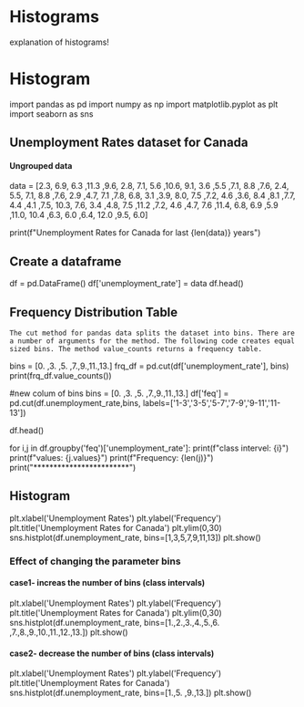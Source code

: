 # Histograms
explanation of histograms!
# Histogram

import pandas as pd
import numpy as np
import matplotlib.pyplot as plt
import seaborn as sns

## Unemployment Rates dataset for Canada

#### Ungrouped data

data = [2.3, 6.9, 6.3 ,11.3 ,9.6,
2.8, 7.1, 5.6 ,10.6, 9.1,
3.6 ,5.5 ,7.1, 8.8 ,7.6,
2.4, 5.5, 7.1, 8.8 ,7.6,
2.9 ,4.7, 7.1 ,7.8, 6.8,
3.1 ,3.9, 8.0, 7.5 ,7.2,
4.6 ,3.6, 8.4 ,8.1 ,7.7,
4.4 ,4.1 ,7.5, 10.3, 7.6,
3.4 ,4.8, 7.5 ,11.2 ,7.2,
4.6 ,4.7, 7.6 ,11.4, 6.8,
6.9 ,5.9 ,11.0, 10.4 ,6.3,
6.0 ,6.4, 12.0 ,9.5, 6.0]

print(f"Unemployment Rates for Canada for last {len(data)} years")

## Create a dataframe 

df = pd.DataFrame()
df['unemployment_rate'] = data
df.head()

## Frequency Distribution Table
    The cut method for pandas data splits the dataset into bins. There are a number of arguments for the method. The following code creates equal sized bins. The method value_counts returns a frequency table.



bins = [0. ,3. ,5. ,7.,9.,11.,13.]
frq_df = pd.cut(df['unemployment_rate'], bins)
print(frq_df.value_counts())

#new colum of bins
bins = [0. ,3. ,5. ,7.,9.,11.,13.]
df['feq'] =  pd.cut(df.unemployment_rate,bins,  labels=['1-3','3-5','5-7','7-9','9-11','11-13'])

df.head()

for i,j in df.groupby('feq')['unemployment_rate']:
    print(f"class intervel: {i}")
    print(f"values: {j.values}")
    print(f"Frequency: {len(j)}")
    print("************************")   

## Histogram

plt.xlabel('Unemployment Rates')
plt.ylabel('Frequency')
plt.title('Unemployment Rates for Canada')
plt.ylim(0,30)
sns.histplot(df.unemployment_rate, bins=[1,3,5,7,9,11,13])
plt.show()

### Effect of changing the parameter  bins

#### case1- increas the number of bins (class intervals)

plt.xlabel('Unemployment Rates')
plt.ylabel('Frequency')
plt.title('Unemployment Rates for Canada')
plt.ylim(0,30)
sns.histplot(df.unemployment_rate, bins=[1.,2.,3.,4.,5.,6. ,7.,8.,9.,10.,11.,12.,13.])
plt.show()

#### case2- decrease the number of bins (class intervals)

plt.xlabel('Unemployment Rates')
plt.ylabel('Frequency')
plt.title('Unemployment Rates for Canada')
sns.histplot(df.unemployment_rate, bins=[1.,5. ,9.,13.])
plt.show()

